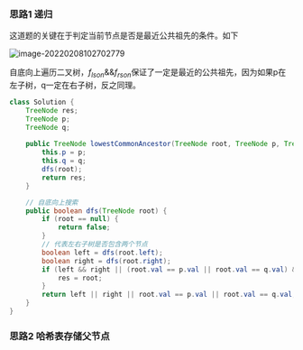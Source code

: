### 思路1 递归

这道题的关键在于判定当前节点是否是最近公共祖先的条件。如下

![image-20220208102702779](http://picbed.erjiangao.com/img/20220208102709.png)

自底向上遍历二叉树，$f_{lson} \&\& f_{rson}$保证了一定是最近的公共祖先，因为如果p在左子树，q一定在右子树，反之同理。

```java
class Solution {
    TreeNode res;
    TreeNode p;
    TreeNode q;
    
    public TreeNode lowestCommonAncestor(TreeNode root, TreeNode p, TreeNode q) {
        this.p = p;
        this.q = q;
        dfs(root);
        return res;
    }

    // 自底向上搜索
    public boolean dfs(TreeNode root) {
        if (root == null) {
            return false;
        }
        // 代表左右子树是否包含两个节点
        boolean left = dfs(root.left);
        boolean right = dfs(root.right);
        if (left && right || (root.val == p.val || root.val == q.val) && (left || right)) {
            res = root;
        }
        return left || right || root.val == p.val || root.val == q.val;
    }
}
```

### 思路2 哈希表存储父节点

